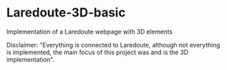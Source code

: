 # Laredoute-3D-basic
Implementation of a Laredoute webpage with 3D elements

Disclaimer: "Everything is connected to Laredoute, although not everything is implemented, the main focus of this project was and is the 3D implementation".